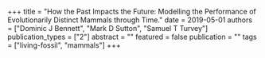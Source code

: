 +++
title = "How the Past Impacts the Future: Modelling the Performance of Evolutionarily Distinct Mammals through Time."
date = 2019-05-01
authors = ["Dominic J Bennett", "Mark D Sutton", "Samuel T Turvey"]
publication_types = ["2"]
abstract = ""
featured = false
publication = ""
tags = ["living-fossil", "mammals"]
+++



